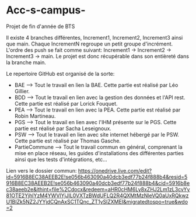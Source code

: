 # Acc-s-campus-
Projet de fin d'année de BTS

Il existe 4 branches différentes, Increment1, Increment2, Increment3 ainsi que main. Chaque IncrementN regroupe un petit groupe d'incrément. L'ordre des push se fait comme suivant:
Increment1 -> Increment2 -> Increment3 -> main.
Le projet est donc récupérable dans son entièreté dans la branche main.

Le repertoire GitHub est organisé de la sorte:
  - BAE --> Tout le travail en lien la BAE. Cette partie est réalisé par Léo Gillier.
  - BDD --> Tout le travail en lien avec la gestion des données et l'API rest. Cette partie est réalisé par Lorick Fouquet.
  - PEA --> Tout le travail en lien avec la PEA. Cette partie est réalisé par Robin Martineau.
  - PGS --> Tout le travail en lien avec l'IHM présente sur le PGS. Cette partie est réalisé par Sacha Leseignoux.
  - PSW --> Tout le travail en lien avec site internet hébergé par le PSW. Cette partie est réalisé par Thomas Gasche.
  - PartieCommune --> Tout le travail commun en général, comprenant la mise en place réseau, les guides d'installations des différentes parties ainsi que les tests d'intégrations, etc...

Lien vers le dossier commun: https://onedrive.live.com/edit?id=5916B8EC38AEEB2E!se056b463090a40dcb3edf77b24f888b4&resid=5916B8EC38AEEB2E!se056b463090a40dcb3edf77b24f888b4&cid=5916b8ec38aeeb2e&ithint=file%2Cdocx&redeem=aHR0cHM6Ly8xZHJ2Lm1zL3cvYy81OTE2YjhlYzM4YWVlYjJlL0VXTzBWdUFLQ2R4QXMtMzNleVQ0aUxRQkwzU1BIZk5NZ2JYYjdCQnAxSC1TQnc_ZT1ySlZXMEI&migratedtospo=true&wdo=2
